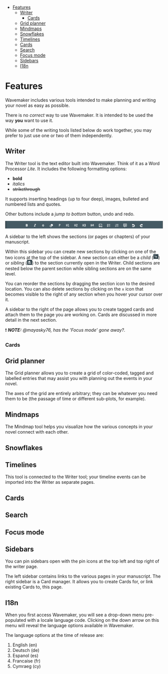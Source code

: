 - [Features](#features)
  - [Writer](#writer)
    - [Cards](#cards)
  - [Grid planner](#grid-planner)
  - [Mindmaps](#mindmaps)
  - [Snowflakes](#snowflakes)
  - [Timelines](#timelines)
  - [Cards](#cards-1)
  - [Search](#search)
  - [Focus mode](#focus-mode)
  - [Sidebars](#sidebars)
  - [I18n](#i18n)

# Features

Wavemaker includes various tools intended to make planning and writing your novel as easy as possible.

There is no _correct_ way to use Wavemaker.
It is intended to be used the way **you** want to use it.

While some of the writing tools listed below do work together, you may prefer to just use one or two of them independently.

## Writer

The Writer tool is the text editor built into Wavemaker.
Think of it as a Word Processor _Lite_.
It includes the following formatting options:

- **bold**
- _italics_
- ~~strikethrough~~

It supports inserting headings (up to four deep), images, bulleted and numbered lists and quotes.

Other buttons include a _jump to bottom_ button, undo and redo.

![Writer bar](../images/writer-bar.png)

A sidebar to the left shows the sections (or pages or chapters) of your manuscript.

Within this sidebar you can create new sections by clicking on one of the two icons at the top of the sidebar.
A new section can either be a _child_ (<img src="../images/new-child-section.png" alt="New child" width="16"/>) or _sibling_ (<img src="../images/new-sibling-section.png" alt="New sibling" width="16"/>) to the section currently open in the Writer.
Child sections are nested below the parent section while sibling sections are on the same level.

You can reorder the sections by dragging the section icon to the desired location.
You can also delete sections by clicking on the `x` icon that becomes visible to the right of any section when you hover your cursor over it.


A sidebar to the right of the page allows you to create tagged cards and attach them to the page you are working on.
Cards are discussed in more detail in the next section.

:heavy_exclamation_mark: ***NOTE:*** _@mayasky76, has the 'Focus mode' gone away?._

### Cards

## Grid planner

The Grid planner allows you to create a grid of color-coded, tagged and labelled entries that may assist you with planning out the events in your novel.

The axes of the grid are entirely arbitrary; they can be whatever you need them to be (the passage of time or different sub-plots, for example).

## Mindmaps

The Mindmap tool helps you visualize how the various concepts in your novel connect with each other.

## Snowflakes

## Timelines

This tool is connected to the Writer tool; your timeline events can be imported into the Writer as separate pages.

## Cards

## Search

## Focus mode

## Sidebars

You can pin sidebars open with the pin icons at the top left and top right of the writer page.

The left sidebar contains links to the various pages in your manuscript.
The right sidebar is a Card manager.
It allows you to create Cards for, or link existing Cards to, this page.

## I18n

When you first access Wavemaker, you will see a drop-down menu pre-populated with a locale language code.
Clicking on the down arrow on this menu will reveal the language options available in Wavemaker.

The language options at the time of release are:

1. English (en)
2. Deutsch (de)
3. Espanol (es)
4. Francaise (fr)
5. Cymraeg (cy)



